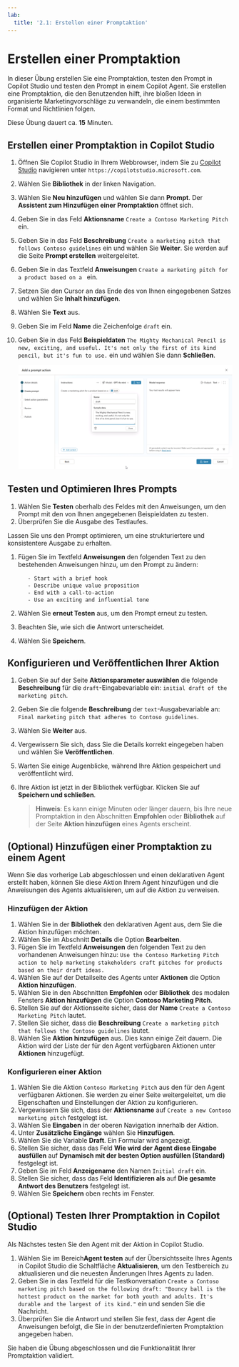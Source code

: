 ```yaml
---
lab:
  title: '2.1: Erstellen einer Promptaktion'
---
```


# Erstellen einer Promptaktion

In dieser Übung erstellen Sie eine Promptaktion, testen den Prompt in Copilot Studio und testen den Prompt in einem Copilot Agent. Sie erstellen eine Promptaktion, die den Benutzenden hilft, ihre bloßen Ideen in organisierte Marketingvorschläge zu verwandeln, die einem bestimmten Format und Richtlinien folgen.

Diese Übung dauert ca. **15** Minuten.

## Erstellen einer Promptaktion in Copilot Studio

1. Öffnen Sie Copilot Studio in Ihrem Webbrowser, indem Sie zu [Copilot Studio](https://copilotstudio.microsoft.com) navigieren unter `https://copilotstudio.microsoft.com`.
1. Wählen Sie **Bibliothek** in der linken Navigation.
1. Wählen Sie **Neu hinzufügen** und wählen Sie dann **Prompt**. Der **Assistent zum Hinzufügen einer Promptaktion** öffnet sich.
1. Geben Sie in das Feld **Aktionsname** `Create a Contoso Marketing Pitch` ein.
1. Geben Sie in das Feld **Beschreibung** `Create a marketing pitch that follows Contoso guidelines` ein und wählen Sie **Weiter**. Sie werden auf die Seite **Prompt erstellen** weitergeleitet.
1. Geben Sie in das Textfeld **Anweisungen** `Create a marketing pitch for a product based on a ` ein.
1. Setzen Sie den Cursor an das Ende des von Ihnen eingegebenen Satzes und wählen Sie **Inhalt hinzufügen**.
1. Wählen Sie **Text** aus.
1. Geben Sie im Feld **Name** die Zeichenfolge `draft` ein.
1. Geben Sie in das Feld **Beispieldaten** `The Mighty Mechanical Pencil is new, exciting, and useful. It's not only the first of its kind pencil, but it's fun to use.` ein und wählen Sie dann **Schließen**.

    ![Screenshot der Benutzeroberfläche des Prompt Builders in Copilot Studio mit einer Eingabevariablen, die mit dem Namen „draft“ konfiguriert wurde.](../Media/prompt-action-input.png)

## Testen und Optimieren Ihres Prompts

1. Wählen Sie **Testen** oberhalb des Feldes mit den Anweisungen, um den Prompt mit den von Ihnen angegebenen Beispieldaten zu testen.
1. Überprüfen Sie die Ausgabe des Testlaufes.

Lassen Sie uns den Prompt optimieren, um eine strukturiertere und konsistentere Ausgabe zu erhalten.

1. Fügen Sie im Textfeld **Anweisungen** den folgenden Text zu den bestehenden Anweisungen hinzu, um den Prompt zu ändern:

    ```The pitch should follow the following Contoso guidelines:
       - Start with a brief hook
       - Describe unique value proposition
       - End with a call-to-action
       - Use an exciting and influential tone
    ```

1. Wählen Sie **erneut Testen** aus, um den Prompt erneut zu testen.
1. Beachten Sie, wie sich die Antwort unterscheidet.
1. Wählen Sie **Speichern**.

## Konfigurieren und Veröffentlichen Ihrer Aktion

1. Geben Sie auf der Seite **Aktionsparameter auswählen** die folgende **Beschreibung** für die `draft`-Eingabevariable ein: `initial draft of the marketing pitch`.
1. Geben Sie die folgende **Beschreibung** der `text`-Ausgabevariable an: `Final marketing pitch that adheres to Contoso guidelines`.
1. Wählen Sie **Weiter** aus.
1. Vergewissern Sie sich, dass Sie die Details korrekt eingegeben haben und wählen Sie **Veröffentlichen**.
1. Warten Sie einige Augenblicke, während Ihre Aktion gespeichert und veröffentlicht wird.
1. Ihre Aktion ist jetzt in der Bibliothek verfügbar. Klicken Sie auf **Speichern und schließen**.

   > **Hinweis**: Es kann einige Minuten oder länger dauern, bis Ihre neue Promptaktion in den Abschnitten **Empfohlen** oder **Bibliothek** auf der Seite **Aktion hinzufügen** eines Agents erscheint.

## (Optional) Hinzufügen einer Promptaktion zu einem Agent

Wenn Sie das vorherige Lab abgeschlossen und einen deklarativen Agent erstellt haben, können Sie diese Aktion Ihrem Agent hinzufügen und die Anweisungen des Agents aktualisieren, um auf die Aktion zu verweisen.

### Hinzufügen der Aktion

1. Wählen Sie in der **Bibliothek** den deklarativen Agent aus, dem Sie die Aktion hinzufügen möchten.
1. Wählen Sie im Abschnitt **Details** die Option **Bearbeiten**.
1. Fügen Sie im Textfeld **Anweisungen** den folgenden Text zu den vorhandenen Anweisungen hinzu: `Use the Contoso Marketing Pitch action to help marketing stakeholders craft pitches for products based on their draft ideas.`
1. Wählen Sie auf der Detailseite des Agents unter **Aktionen** die Option **Aktion hinzufügen**.
1. Wählen Sie in den Abschnitten **Empfohlen** oder **Bibliothek** des modalen Fensters **Aktion hinzufügen** die Option **Contoso Marketing Pitch**.
1. Stellen Sie auf der Aktionsseite sicher, dass der **Name** `Create a Contoso Marketing Pitch` lautet.
1. Stellen Sie sicher, dass die **Beschreibung** `Create a marketing pitch that follows the Contoso guidelines` lautet.
1. Wählen Sie **Aktion hinzufügen** aus. Dies kann einige Zeit dauern. Die Aktion wird der Liste der für den Agent verfügbaren Aktionen unter **Aktionen** hinzugefügt.

### Konfigurieren einer Aktion

1. Wählen Sie die Aktion `Contoso Marketing Pitch` aus den für den Agent verfügbaren Aktionen. Sie werden zu einer Seite weitergeleitet, um die Eigenschaften und Einstellungen der Aktion zu konfigurieren.
1. Vergewissern Sie sich, dass der **Aktionsname** auf `Create a new Contoso marketing pitch` festgelegt ist.
1. Wählen Sie **Eingaben** in der oberen Navigation innerhalb der Aktion.
1. Unter **Zusätzliche Eingänge** wählen Sie **Hinzufügen**.
1. Wählen Sie die Variable **Draft**. Ein Formular wird angezeigt.
1. Stellen Sie sicher, dass das Feld **Wie wird der Agent diese Eingabe ausfüllen** auf **Dynamisch mit der besten Option ausfüllen (Standard)** festgelegt ist.
1. Geben Sie im Feld **Anzeigename** den Namen `Initial draft` ein.
1. Stellen Sie sicher, dass das Feld **Identifizieren als** auf **Die gesamte Antwort des Benutzers** festgelegt ist.
1. Wählen Sie **Speichern** oben rechts im Fenster.

## (Optional) Testen Ihrer Promptaktion in Copilot Studio

Als Nächstes testen Sie den Agent mit der Aktion in Copilot Studio.

1. Wählen Sie im Bereich**Agent testen** auf der Übersichtsseite Ihres Agents in Copilot Studio die Schaltfläche **Aktualisieren**, um den Testbereich zu aktualisieren und die neuesten Änderungen Ihres Agents zu laden.
1. Geben Sie in das Textfeld für die Testkonversation `Create a Contoso marketing pitch based on the following draft: "Bouncy ball is the hottest product on the market for both youth and adults. It's durable and the largest of its kind."` ein und senden Sie die Nachricht.
1. Überprüfen Sie die Antwort und stellen Sie fest, dass der Agent die Anweisungen befolgt, die Sie in der benutzerdefinierten Promptaktion angegeben haben.

Sie haben die Übung abgeschlossen und die Funktionalität Ihrer Promptaktion validiert.

